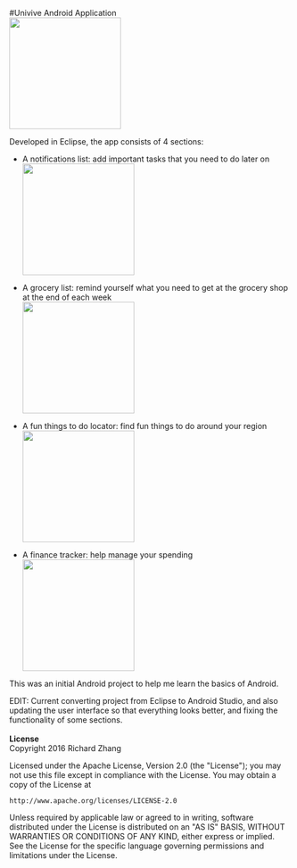 #Univive Android Application
<br><img src="https://github.com/richardzhanguw/UniviveApp/blob/Project1/UniviveOfficial/res/drawable-hdpi/readme1_new.PNG" width="200"  /><br>

Developed in Eclipse, the app consists of 4 sections:
 - A notifications list: add important tasks that you need to do later on
 <br><img src="https://github.com/richardzhanguw/UniviveApp/blob/Project1/UniviveOfficial/res/drawable-hdpi/readme4_new.PNG" width="200"  /><br>

 - A grocery list: remind yourself what you need to get at the grocery shop at the end of each week
<br><img src="https://github.com/richardzhanguw/UniviveApp/blob/Project1/UniviveOfficial/res/drawable-hdpi/readme8_new.PNG" width="200"  /><br>

 - A fun things to do locator: find fun things to do around your region
<br><img src="https://github.com/richardzhanguw/UniviveApp/blob/Project1/UniviveOfficial/res/drawable-hdpi/readme6_new.PNG" width="200"  /><br>

 - A finance tracker: help manage your spending
<br><img src="https://github.com/richardzhanguw/UniviveApp/blob/Project1/UniviveOfficial/res/drawable-hdpi/readme3_new.PNG" width="200"  /><br>

 
 This was an initial Android project to help me learn the basics of Android.

EDIT: Current converting project from Eclipse to Android Studio, and also updating the user interface so that everything looks better, and fixing the functionality of some sections.
<br>
<br>
<b>License</b><br>
Copyright 2016 Richard Zhang

Licensed under the Apache License, Version 2.0 (the "License");
you may not use this file except in compliance with the License.
You may obtain a copy of the License at

    http://www.apache.org/licenses/LICENSE-2.0

Unless required by applicable law or agreed to in writing, software
distributed under the License is distributed on an "AS IS" BASIS,
WITHOUT WARRANTIES OR CONDITIONS OF ANY KIND, either express or implied.
See the License for the specific language governing permissions and
limitations under the License.
